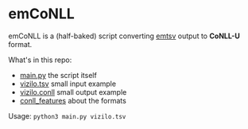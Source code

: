# emCoNLL

emCoNLL is a (half-baked) script converting [emtsv](https://github.com/dlt-rilmta/emtsv) output to **CoNLL-U** format.

What's in this repo:

* [main.py](main.py) the script itself
* [vizilo.tsv](vizilo.tsv) small input example
* [vizilo.conll](vizilo.conll) small output example
* [conll_features](conll_features) about the formats

Usage:
`python3 main.py vizilo.tsv`

